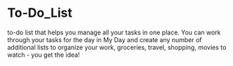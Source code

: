 # To-Do_List

to-do list that helps you manage all your tasks in one place. You can work through your tasks for the day in My Day and create any number of additional lists to organize your work, groceries, travel, shopping, movies to watch - you get the idea!
